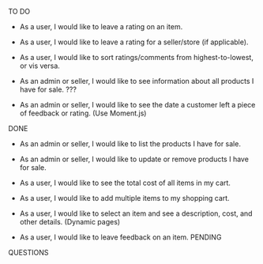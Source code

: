 TO DO


* As a user, I would like to leave a rating on an item.

* As a user, I would like to leave a rating for a seller/store (if applicable).

* As a user, I would like to sort ratings/comments from highest-to-lowest, or vis versa.

* As an admin or seller, I would like to see information about all products I have for sale. ???

* As an admin or seller, I would like to see the date a customer left a piece of feedback or rating. (Use Moment.js)


DONE
* As an admin or seller, I would like to list the products I have for sale.

* As an admin or seller, I would like to update or remove products I have for sale.

* As a user, I would like to see the total cost of all items in my cart.

* As a user, I would like to add multiple items to my shopping cart.

* As a user, I would like to select an item and see a description, cost, and other details. (Dynamic pages)

* As a user, I would like to leave feedback on an item.
PENDING

QUESTIONS
